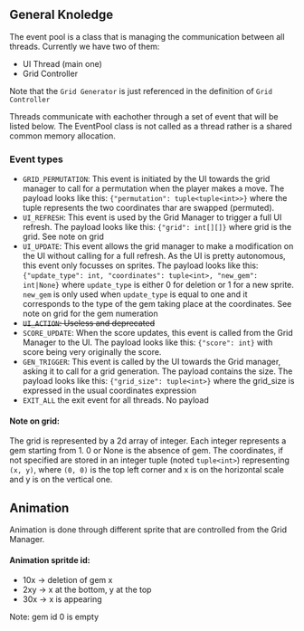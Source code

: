 ## General Knoledge

The event pool is a class that is managing the communication between all threads. Currently we have two of them:
 - UI Thread (main one)
 - Grid Controller

Note that the `Grid Generator` is just referenced in the definition of `Grid Controller`

Threads communicate with eachother through a set of event that will be listed below.
The EventPool class is not called as a thread rather is a shared common memory allocation.

### Event types
 - `GRID_PERMUTATION`: This event is initiated by the UI towards the grid manager to call for a permutation when the player makes a move. The payload looks like this: `{"permutation": tuple<tuple<int>>}` where the tuple represents the two coordinates thar are swapped (permuted).
 - `UI_REFRESH`: This event is used by the Grid Manager to trigger a full UI refresh. The payload looks like this: `{"grid": int[][]}` where grid is the grid. See note on grid
 - `UI_UPDATE`: This event allows the grid manager to make a modification on the UI without calling for a full refresh. As the UI is pretty autonomous, this event only focusses on sprites. The payload looks like this: `{"update_type": int, "coordinates": tuple<int>, "new_gem": int|None}` where `update_type` is either 0 for deletion or 1 for a new sprite. `new_gem` is only used when `update_type` is equal to one and it corresponds to the type of the gem taking place at the coordinates. See note on grid for the gem numeration
 - ~~`UI_ACTION`: Useless and deprecated~~
 - `SCORE_UPDATE`: When the score updates, this event is called from the Grid Manager to the UI. The payload looks like this: `{"score": int}` with score being very originally the score.
 - `GEN_TRIGGER`: This event is called by the UI towards the Grid manager, asking it to call for a grid generation. The payload contains the size. The payload looks like this: `{"grid_size": tuple<int>}` where the grid\_size is expressed in the usual coordinates expression
 - `EXIT_ALL` the exit event for all threads. No payload

#### Note on grid:

The grid is represented by a 2d array of integer. Each integer represents a gem starting from 1. 0 or None is the absence of gem.
The coordinates, if not specified are stored in an integer tuple (noted `tuple<int>`) representing `(x, y)`, where `(0, 0)` is the top left corner and x is on the horizontal scale and y is on the vertical one.


## Animation

Animation is done through different sprite that are controlled from the Grid Manager.

#### Animation spritde id:
 - 10x -> deletion of gem x
 - 2xy -> x at the bottom, y at the top
 - 30x -> x is appearing

Note: gem id 0 is empty

